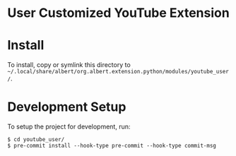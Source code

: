 # User Customized YouTube Extension
# Install
To install, copy or symlink this directory to `~/.local/share/albert/org.albert.extension.python/modules/youtube_user/`.

# Development Setup
To setup the project for development, run:

    $ cd youtube_user/
    $ pre-commit install --hook-type pre-commit --hook-type commit-msg

